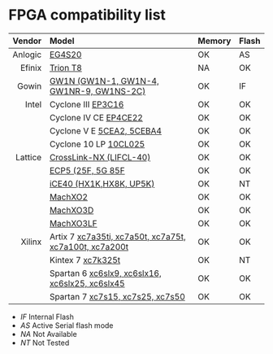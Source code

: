 # FPGA compatibility list

|  Vendor | Model                                                                                                                            | Memory | Flash |
|--------:|:---------------------------------------------------------------------------------------------------------------------------------|:-------|:------|
| Anlogic | [EG4S20](http://www.anlogic.com/prod_view.aspx?TypeId=10&Id=168&FId=t3:10:3)                                                     | OK     | AS    |
|  Efinix | [Trion T8](https://www.efinixinc.com/products-trion.html)                                                                        | NA     | OK    |
|   Gowin | [GW1N (GW1N-1, GW1N-4, GW1NR-9, GW1NS-2C)](https://www.gowinsemi.com/en/product/detail/2/)                                       | OK     | IF    |
|   Intel | Cyclone III [EP3C16](https://www.intel.com/content/www/us/en/programmable/products/fpga/cyclone-series/cyclone-iii/support.html) | OK     | OK    |
|         | Cyclone IV CE [EP4CE22](https://www.intel.com/content/www/us/en/products/programmable/fpga/cyclone-iv/features.html)             | OK     | OK    |
|         | Cyclone V E [5CEA2, 5CEBA4](https://www.intel.com/content/www/us/en/products/programmable/fpga/cyclone-v.html)                   | OK     | OK    |
|         | Cyclone 10 LP [10CL025](https://www.intel.com/content/www/us/en/products/programmable/fpga/cyclone-10.html)                      | OK     | OK    |
| Lattice | [CrossLink-NX (LIFCL-40)](https://www.latticesemi.com/en/Products/FPGAandCPLD/CrossLink-NX)                                      | OK     | OK    |
|         | [ECP5 (25F, 5G 85F](http://www.latticesemi.com/Products/FPGAandCPLD/ECP5)                                                        | OK     | OK    |
|         | [iCE40 (HX1K,HX8K, UP5K)](https://www.latticesemi.com/en/Products/FPGAandCPLD/iCE40)                                             | OK     | NT    |
|         | [MachXO2](https://www.latticesemi.com/en/Products/FPGAandCPLD/MachXO2)                                                           | OK     | OK    |
|         | [MachXO3D](http://www.latticesemi.com/en/Products/FPGAandCPLD/MachXO3D.aspx)                                                     | OK     | OK    |
|         | [MachXO3LF](http://www.latticesemi.com/en/Products/FPGAandCPLD/MachXO3.aspx)                                                     | OK     | OK    |
|  Xilinx | Artix 7 [xc7a35ti, xc7a50t, xc7a75t, xc7a100t, xc7a200t](https://www.xilinx.com/products/silicon-devices/fpga/artix-7.html)      | OK     | OK    |
|         | Kintex 7 [xc7k325t](https://www.xilinx.com/products/silicon-devices/fpga/kintex-7.html#productTable)                             | OK     | NT    |
|         | Spartan 6 [xc6slx9, xc6slx16, xc6slx25, xc6slx45](https://www.xilinx.com/products/silicon-devices/fpga/spartan-6.html)           | OK     | OK    |
|         | Spartan 7 [xc7s15, xc7s25, xc7s50](https://www.xilinx.com/products/silicon-devices/fpga/spartan-7.html)                          | OK     | OK    |

- *IF* Internal Flash
- *AS* Active Serial flash mode
- *NA* Not Available
- *NT* Not Tested
